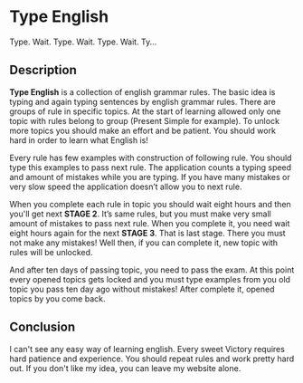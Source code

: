 # Type English

Type. Wait. Type. Wait. Type. Wait. Ty...

## Description

**Type English** is a collection of english grammar rules. The basic idea is typing and again typing sentences by english grammar rules. There are groups of rule in specific topics. At the start of learning allowed only one topic with rules belong to group (Present Simple for example). To unlock more topics you should make an effort and be patient. You should work hard in order to learn what English is!

Every rule has few examples with construction of following rule. You should type this examples to pass next rule. The application counts a typing speed and amount of mistakes while you are typing. If you have many mistakes or very slow speed the application doesn’t allow you to next rule.

When you complete each rule in topic you should wait eight hours and then you'll get next **STAGE 2**. It’s same rules, but you must make very small amount of mistakes to pass next rule. When you complete it, you need wait eight hours again for the next **STAGE 3**. That is last stage. There you must not make any mistakes! Well then, if you can complete it, new topic with rules will be unlocked.

And after ten days of passing topic, you need to pass the exam. At this point every opened topics gets locked and you must type examples from you old topic you pass ten day ago without mistakes! After complete it, opened topics by you come back.

## Conclusion

I can't see any easy way of learning english. Every sweet Victory requires hard patience and experience. You should repeat rules and work pretty hard out. If you don't like my idea, you can leave my website alone.

